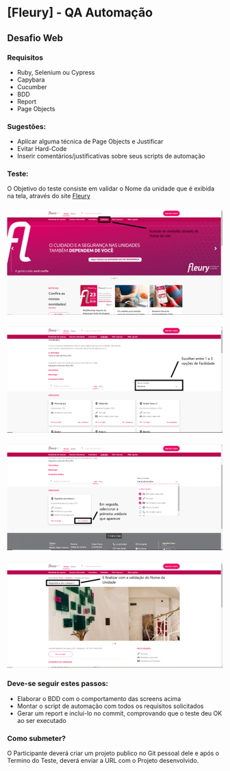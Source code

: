 # [Fleury] - QA Automação
## Desafio Web

### Requisitos

- Ruby, Selenium ou Cypress
- Capybara
- Cucumber
- BDD
- Report
- Page Objects

### Sugestões:

- Aplicar alguma técnica de Page Objects e Justificar
- Evitar Hard-Code
- Inserir comentários/justificativas sobre seus scripts de automação 

### Teste:

O Objetivo do teste consiste em validar o Nome da unidade que é exibida na tela, através do site [Fleury](http://www.fleury.com.br)

### ![image.png](/images/Imagem01.png)

### ![image.png](/images/Imagem02.png)

### ![image.png](/images/Imagem03.png)

### ![image.png](/images/Imagem04.png)

### Deve-se seguir estes passos:

- Elaborar o BDD com o comportamento das screens acima
- Montar o script de automação com todos os requisitos solicitados
- Gerar um report e inclui-lo no commit, comprovando que o teste deu OK ao ser executado

### Como submeter?

O Participante deverá criar um projeto publico no Git pessoal dele e após o Termino do Teste, deverá enviar a URL com o Projeto desenvolvido.




